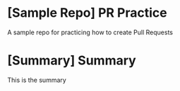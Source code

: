 # [Sample Repo] PR Practice
A sample repo for practicing how to create Pull Requests

# [Summary] Summary
This is the summary